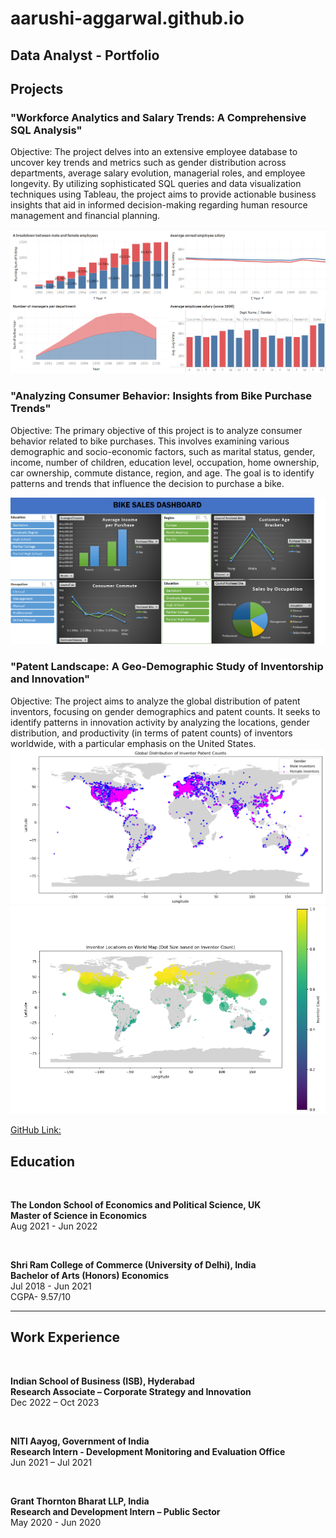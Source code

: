 # aarushi-aggarwal.github.io
## Data Analyst - Portfolio
## Projects
### "Workforce Analytics and Salary Trends: A Comprehensive SQL Analysis"
Objective:
The project delves into an extensive employee database to uncover key trends and metrics such as gender distribution across departments, average salary evolution, managerial roles, and employee longevity. By utilizing sophisticated SQL queries and data visualization techniques using Tableau, the project aims to provide actionable business insights that aid in informed decision-making regarding human resource management and financial planning.

![Dashboard of Workforce Analytics and Salary Trends](/Dashboard_T.png)


### "Analyzing Consumer Behavior: Insights from Bike Purchase Trends"
Objective:
The primary objective of this project is to analyze consumer behavior related to bike purchases. This involves examining various demographic and socio-economic factors, such as marital status, gender, income, number of children, education level, occupation, home ownership, car ownership, commute distance, region, and age. The goal is to identify patterns and trends that influence the decision to purchase a bike.

![Consumer Demographics and Bike Purchase Analysis Dashboard](/Dashboard_E.png)


### "Patent Landscape: A Geo-Demographic Study of Inventorship and Innovation"
Objective:
The project aims to analyze the global distribution of patent inventors, focusing on gender demographics and patent counts. It seeks to identify patterns in innovation activity by analyzing the locations, gender distribution, and productivity (in terms of patent counts) of inventors worldwide, with a particular emphasis on the United States.
![Global Distribution of Inventor Patent Activity](/Map_Plot1.png)
![](/Map_Plot2.png)

[GitHub Link:](https://github.com/aarushi-aggarwal/inventor-demographics-python.git)

## Education
<br>

**The London School of Economics and Political Science, UK**     
**Master of Science in Economics**   
Aug 2021 - Jun 2022

<br>

**Shri Ram College of Commerce (University of Delhi), India**   
**Bachelor of Arts (Honors) Economics**   
Jul 2018 - Jun 2021   
CGPA- 9.57/10   

---

## Work Experience
<br>

**Indian School of Business (ISB), Hyderabad**    
**Research Associate – Corporate Strategy and Innovation**   
Dec 2022 – Oct 2023   

<br>

**NITI Aayog, Government of India**     
**Research Intern - Development Monitoring and Evaluation Office**	    
Jun 2021 – Jul 2021   

<br>

**Grant Thornton Bharat LLP, India** 	     
**Research and Development Intern – Public Sector**	    
May 2020 - Jun 2020  
